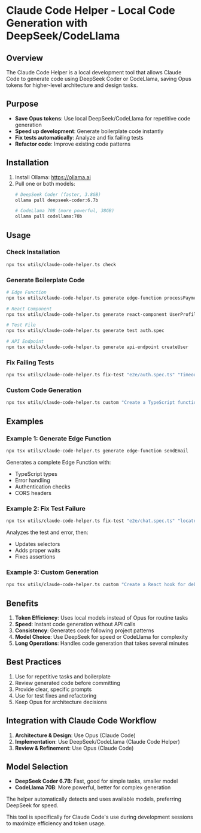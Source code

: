 # Claude Code Helper - Local Code Generation with DeepSeek/CodeLlama

## Overview

The Claude Code Helper is a local development tool that allows Claude Code to generate code using DeepSeek Coder or CodeLlama, saving Opus tokens for higher-level architecture and design tasks.

## Purpose

- **Save Opus tokens**: Use local DeepSeek/CodeLlama for repetitive code generation
- **Speed up development**: Generate boilerplate code instantly
- **Fix tests automatically**: Analyze and fix failing tests
- **Refactor code**: Improve existing code patterns

## Installation

1. Install Ollama: https://ollama.ai
2. Pull one or both models:
   ```bash
   # DeepSeek Coder (faster, 3.8GB)
   ollama pull deepseek-coder:6.7b
   
   # CodeLlama 70B (more powerful, 38GB)
   ollama pull codellama:70b
   ```

## Usage

### Check Installation
```bash
npx tsx utils/claude-code-helper.ts check
```

### Generate Boilerplate Code
```bash
# Edge Function
npx tsx utils/claude-code-helper.ts generate edge-function processPayment

# React Component
npx tsx utils/claude-code-helper.ts generate react-component UserProfile

# Test File
npx tsx utils/claude-code-helper.ts generate test auth.spec

# API Endpoint
npx tsx utils/claude-code-helper.ts generate api-endpoint createUser
```

### Fix Failing Tests
```bash
npx tsx utils/claude-code-helper.ts fix-test "e2e/auth.spec.ts" "TimeoutError: waiting for navigation"
```

### Custom Code Generation
```bash
npx tsx utils/claude-code-helper.ts custom "Create a TypeScript function to validate email addresses"
```

## Examples

### Example 1: Generate Edge Function
```bash
npx tsx utils/claude-code-helper.ts generate edge-function sendEmail
```

Generates a complete Edge Function with:
- TypeScript types
- Error handling
- Authentication checks
- CORS headers

### Example 2: Fix Test Failure
```bash
npx tsx utils/claude-code-helper.ts fix-test "e2e/chat.spec.ts" "locator('text=\"Welcome\"') not found"
```

Analyzes the test and error, then:
- Updates selectors
- Adds proper waits
- Fixes assertions

### Example 3: Custom Generation
```bash
npx tsx utils/claude-code-helper.ts custom "Create a React hook for debouncing input"
```

## Benefits

1. **Token Efficiency**: Uses local models instead of Opus for routine tasks
2. **Speed**: Instant code generation without API calls
3. **Consistency**: Generates code following project patterns
4. **Model Choice**: Use DeepSeek for speed or CodeLlama for complexity
5. **Long Operations**: Handles code generation that takes several minutes

## Best Practices

1. Use for repetitive tasks and boilerplate
2. Review generated code before committing
3. Provide clear, specific prompts
4. Use for test fixes and refactoring
5. Keep Opus for architecture decisions

## Integration with Claude Code Workflow

1. **Architecture & Design**: Use Opus (Claude Code)
2. **Implementation**: Use DeepSeek/CodeLlama (Claude Code Helper)
3. **Review & Refinement**: Use Opus (Claude Code)

## Model Selection

- **DeepSeek Coder 6.7B**: Fast, good for simple tasks, smaller model
- **CodeLlama 70B**: More powerful, better for complex generation

The helper automatically detects and uses available models, preferring DeepSeek for speed.

This tool is specifically for Claude Code's use during development sessions to maximize efficiency and token usage.